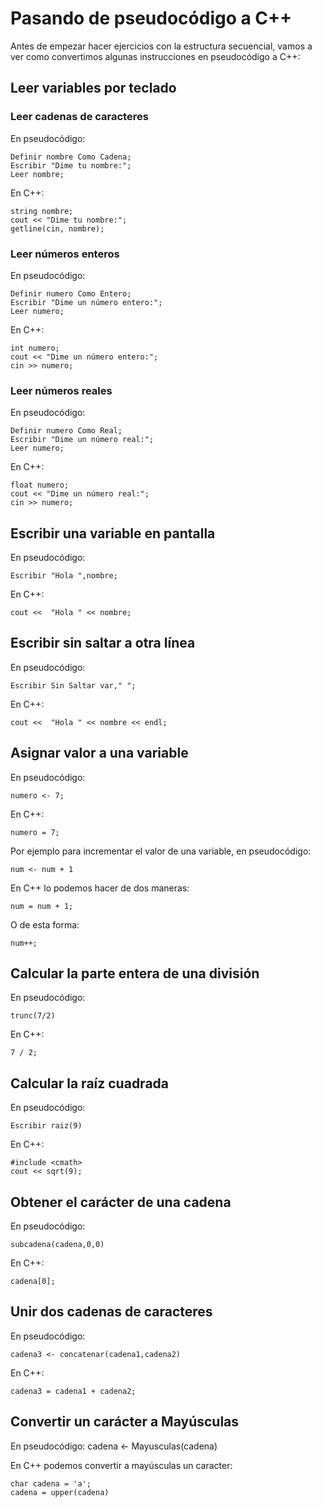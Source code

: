 # Pasando de pseudocódigo a C++

Antes de empezar hacer ejercicios con la estructura secuencial, vamos a ver como convertimos algunas instrucciones en pseudocódigo a C++:

## Leer variables por teclado

### Leer cadenas de caracteres

En pseudocódigo:

    Definir nombre Como Cadena;
	Escribir "Dime tu nombre:";
    Leer nombre;

En C++:

    string nombre;
    cout << "Dime tu nombre:";
	getline(cin, nombre);

### Leer números enteros

En pseudocódigo:

    Definir numero Como Entero;
	Escribir "Dime un número entero:";
    Leer numero;

En C++:

    int numero;
    cout << "Dime un número entero:";
	cin >> numero;

### Leer números reales

En pseudocódigo:

    Definir numero Como Real;
	Escribir "Dime un número real:";
    Leer numero;

En C++:

    float numero;
    cout << "Dime un número real:";
	cin >> numero;

## Escribir una variable en pantalla

En pseudocódigo:

    Escribir "Hola ",nombre;

En C++:

    cout <<  "Hola " << nombre;

## Escribir sin saltar a otra línea

En pseudocódigo:

    Escribir Sin Saltar var," ";

En C++:

    cout <<  "Hola " << nombre << endl;


## Asignar valor a una variable

En pseudocódigo:

    numero <- 7;

En C++:

    numero = 7;

Por ejemplo para incrementar el valor de una variable, en pseudocódigo:

    num <- num + 1

En C++ lo podemos hacer de dos maneras:

    num = num + 1;

O de esta forma:

    num++;

## Calcular la parte entera de una división

En pseudocódigo:

    trunc(7/2)

En C++:

    7 / 2;

## Calcular la raíz cuadrada

En pseudocódigo:

    Escribir raiz(9)

En C++:

    #include <cmath>
    cout << sqrt(9);

## Obtener el carácter de una cadena

En pseudocódigo:

    subcadena(cadena,0,0)

En C++:

    cadena[0];

## Unir dos cadenas de caracteres

En pseudocódigo:

    cadena3 <- concatenar(cadena1,cadena2)

En C++:

    cadena3 = cadena1 + cadena2;

## Convertir un carácter a Mayúsculas

En pseudocódigo:
    cadena <- Mayusculas(cadena)

En C++ podemos convertir a mayúsculas un caracter:

    char cadena = 'a';
    cadena = upper(cadena)